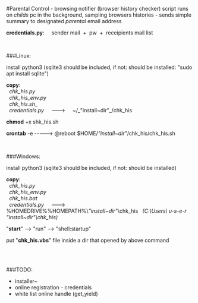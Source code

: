 #Parental Control - browsing notifier (browser history checker)
script runs on _childs_ pc in the background, sampling browsers histories - sends simple summary to designated _parental_ email address

**credentials.py**: &nbsp; &nbsp; sender mail &nbsp;+&nbsp; pw  &nbsp;+&nbsp;  receipients mail list

<br>

###Linux:

install python3 (sqlite3 should be included, if not: should be installed: "sudo apt install sqlite")

**copy**: <br> 
&nbsp; _chk_his.py_ <br>
&nbsp; _chk_his_env.py_ <br>
&nbsp; _chk_his.sh__ <br>
&nbsp; _credentials.py_ &nbsp; &nbsp; ---> &nbsp; &nbsp;  ~/_"install~dir"_/chk_his

**chmod** +x shk_his.sh

**crontab** -e      ----->    @reboot $HOME/_"install~dir"_/chk_his/chk_his.sh

<br>

###Windows:

install python3 (sqlite3 should be included, if not: should be installed)

**copy**: <br>
&nbsp; _chk_his.py_  <br>
&nbsp; _chk_his_env.py_  <br>
&nbsp; _chk_his.bat_ <br>
&nbsp; _credentials.py_ &nbsp; &nbsp;   ---> &nbsp; %HOMEDRIVE%%HOMEPATH%\\_"install~dir"_\chk_his &nbsp; 
                                                      _(C:\Users\ u-s-e-r \"install~dir"\chk_his)_  
                                                             
"**start**" --> "run" --> "shell:startup"

put "**chk_his.vbs**" file inside a dir that opened by above command

<br><br>
 
###TODO:
- installer~
- online registration - credentials
- white list online handle (get_yield)




